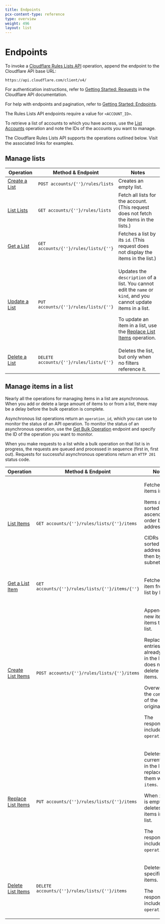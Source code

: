 ```yaml
---
title: Endpoints
pcx-content-type: reference
type: overview
weight: 496
layout: list
---
```


# Endpoints

<ContentColumn>

To invoke a [Cloudflare Rules Lists API](https://api.cloudflare.com/#rules-lists-properties) operation, append the endpoint to the Cloudflare API base URL:

`https://api.cloudflare.com/client/v4/`

For authentication instructions, refer to [Getting Started: Requests](https://api.cloudflare.com/#getting-started-requests) in the Cloudflare API documentation.

For help with endpoints and pagination, refer to [Getting Started: Endpoints](https://api.cloudflare.com/#getting-started-endpoints).

<Aside type='warning' header='Important'>

The Rules Lists API endpoints require a value for `<ACCOUNT_ID>`.

To retrieve a list of accounts to which you have access, use the [List Accounts](https://api.cloudflare.com/#accounts-list-accounts) operation and note the IDs of the accounts you want to manage.

</Aside>

The Cloudflare Rules Lists API supports the operations outlined below. Visit the associated links for examples.

</ContentColumn>

## Manage lists

<table style="table-layout:fixed; width:100%;">
  <thead>
      <tr>
          <th style='width: 20%'>Operation</th>
          <th>Method & Endpoint</th>
          <th style='width: 30%'>Notes</th>
      </tr>
  </thead>
  <tbody>
      <tr>
        <td><a href='https://api.cloudflare.com/#rules-lists-create-list'>Create a List</a></td>
        <td><code class="InlineCode">POST accounts/{'<ACCOUNT_ID>'}/rules/lists</code></td>
        <td style='width:25%; word-wrap:break-word; white-space:normal'>Creates an empty list.</td>
      </tr>
      <tr>
        <td><a href='https://api.cloudflare.com/#rules-lists-list-lists'>List Lists</a></td>
        <td><code class="InlineCode">GET accounts/{'<ACCOUNT_ID>'}/rules/lists</code></td>
        <td style='width:25%; word-wrap:break-word; white-space:normal'>Fetch all lists for the account. (This request does not fetch the items in the lists.)</td>
      </tr>
      <tr>
        <td><a href='https://api.cloudflare.com/#rules-lists-get-list'>Get a List</a></td>
        <td><code class="InlineCode">GET accounts/{'<ACCOUNT_ID>'}/rules/lists/{'<LIST_ID>'}</code></td>
        <td style='width:25%; word-wrap:break-word; white-space:normal'>Fetches a list by its <code class="InlineCode">id</code>. (This request does not display the items in the list.)</td>
      </tr>
      <tr>
        <td><a href='https://api.cloudflare.com/#rules-lists-update-list'>Update a List</a></td>
        <td><code class="InlineCode">PUT accounts/{'<ACCOUNT_ID>'}/rules/lists/{'<LIST_ID>'}</code></td>
        <td style='width:25%; word-wrap:break-word; white-space:normal'>
            <p>Updates the <code class="InlineCode">description</code> of a list. You cannot edit the <code class="InlineCode">name</code> or <code class="InlineCode">kind</code>, and you cannot update items in a list.</p>
            <p>To update an item in a list, use the <a href='https://api.cloudflare.com/#rules-lists-replace-list-items'>Replace List Items</a> operation.</p>
        </td>
      </tr>
      <tr>
        <td><a href='https://api.cloudflare.com/#rules-lists-delete-list'>Delete a List</a></td>
        <td><code class="InlineCode">DELETE accounts/{'<ACCOUNT_ID>'}/rules/lists/{'<LIST_ID>'}</code></td>
        <td style='width:25%; word-wrap:break-word; white-space:normal'>Deletes the list, but only when no filters reference it. </td>
      </tr>
  </tbody>
</table>

## Manage items in a list

<ContentColumn>

Nearly all the operations for managing items in a list are asynchronous. When you add or delete a large amount of items to or from a list, there may be a delay before the bulk operation is complete.

Asynchronous list operations return an `operation_id`, which you can use to monitor the status of an API operation. To monitor the status of an asynchronous operation, use the [Get Bulk Operation](https://api.cloudflare.com/#rules-lists-get-bulk-operation) endpoint and specify the ID of the operation you want to monitor.

When you make requests to a list while a bulk operation on that list is in progress, the requests are queued and processed in sequence (first in, first out). Requests for successful asynchronous operations return an `HTTP 201` status code.

</ContentColumn>

<table style="table-layout:fixed; width:100%;">
  <thead>
      <tr>
          <th style="width: 20%">Operation</th>
          <th>Method & Endpoint</th>
          <th style='width: 30%'>Notes</th>
      </tr>
  </thead>
  <tbody>
      <tr>
        <td><a href='https://api.cloudflare.com/#rules-lists-list-list-items'>List Items</a></td>
          <td><code class="InlineCode">GET accounts/{'<ACCOUNT_ID>'}/rules/lists/{'<LIST_ID>'}/items</code></td>
          <td><p>Fetches all items in a list.</p>
              <p>Items are sorted in ascending order by IP address.</p>
              <p>CIDRs are sorted by IP address, then by the subnet mask.</p>
          </td>
      </tr>
      <tr>
        <td><a href='https://api.cloudflare.com/#rules-lists-get-list-item'>Get a List Item</a></td>
          <td><code class="InlineCode">GET accounts/{'<ACCOUNT_ID>'}/rules/lists/{'<LIST_ID>'}/items/{'<ITEM_ID>'}</code></td>
          <td><p>Fetches an item from a list by ID.</p>
          </td>
      </tr>
      <tr>
        <td><a href='https://api.cloudflare.com/#rules-lists-create-list-items'>Create List Items</a></td>
          <td><code class="InlineCode">POST accounts/{'<ACCOUNT_ID>'}/rules/lists/{'<LIST_ID>'}/items</code></td>
          <td>
            <p>Appends a new item or items to a list.</p>
            <p>Replaces entries that already exist in the list, does not delete any items.</p>
            <p>Overwrites the <code class="InlineCode">comment</code> of the original item.</p>
            <p>The response includes an <code class="InlineCode">operation_id</code>.</p>
          </td>
      </tr>
      <tr>
        <td><a href='https://api.cloudflare.com/#rules-lists-replace-list-items'>Replace List Items</a></td>
          <td><code class="InlineCode">PUT accounts/{'<ACCOUNT_ID>'}/rules/lists/{'<LIST_ID>'}/items</code></td>
          <td>
              <p>Deletes all current items in the list and replaces them with <code class="InlineCode">items</code>.</p>
              <p>When <code class="InlineCode">items</code> is empty, deletes <strong>all</strong> items in the list.</p>
              <p>The response includes an <code class="InlineCode">operation_id</code>.</p>
          </td>
      </tr>
      <tr>
        <td><a href='https://api.cloudflare.com/#rules-lists-delete-list-items'>Delete List Items</a></td>
          <td><code class="InlineCode">DELETE accounts/{'<ACCOUNT_ID>'}/rules/lists/{'<LIST_ID>'}/items</code></td>
          <td>
              <p>Deletes specified list items.</p>
              <p>The response includes an <code class="InlineCode">operation_id</code>.</p>
          </td>
      </tr>
  </tbody>
</table>
